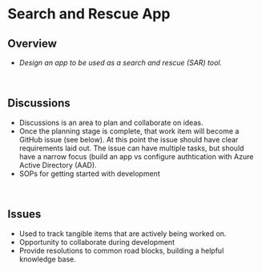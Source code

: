 # Search and Rescue App

## Overview
- _Design an app to be used as a search and rescue (SAR) tool._
</br>

## Discussions
- Discussions is an area to plan and collaborate on ideas.
- Once the planning stage is complete, that work item will become a GitHub issue (see below). At this point the issue should have clear requirements laid out. The issue can have multiple tasks, but should have a narrow focus (build an app vs configure authtication with Azure Active Directory (AAD). 
- SOPs for getting started with development
</br>

## Issues
- Used to track tangible items that are actively being worked on. 
- Opportunity to collaborate during development
- Provide resolutions to common road blocks, building a helpful knowledge base. 
<br/>